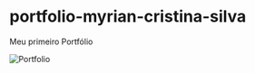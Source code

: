# portfolio-myrian-cristina-silva
Meu primeiro Portfólio



![Portfolio](https://user-images.githubusercontent.com/73667019/167009425-8a38e759-7fb2-45ed-96bd-c87284d18c9c.png)
